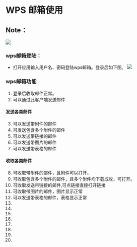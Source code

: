 # WPS 邮箱使用
## Note：  
 ![](https://github.com/openthos/community-analysis/blob/master/pic/using-instractions-pic/wps-email.png)

### wps邮箱登陆：  
- 打开应用输入用户名、密码登陆wps邮箱。登录后如下图。
 ![](https://github.com/openthos/community-analysis/blob/master/pic/using-instractions-pic/tmp_4543-Screenshot_2016-12-27-15-54-231526350674.png)

### wps邮箱功能
1. 登录后收取邮件正常。
2. 可以通过此客户端发送邮件

#### 发送各类邮件
3. 可以发送带附件的邮件
4. 可发送包含多个附件的邮件
5. 可以发送带链接的邮件
6. 可以发送带图片的邮件
7. 可以发送带表格的邮件

#### 收取各类邮件
8. 可收取带附件的邮件，且附件可以打开。
9. 可收取包含多个附件的邮件，且多个附件均下载成攻，可打开。
10. 可收取发送带链接的邮件,可点链接直接打开链接
11. 可收取带图片的邮件，图片显示正常
12. 可以发送带表格的邮件，表格显示正常
13. 
14. 
15. 
16. 
17. 
18. 
19. 
20. 
